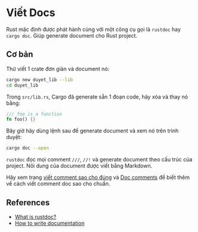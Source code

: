 # Viết Docs

Rust mặc định được phát hành cùng với một công cụ gọi là `rustdoc` hay `cargo doc`. 
Giúp generate document cho Rust project.

## Cơ bản

Thử viết 1 crate đơn giản và document nó:

```bash
cargo new duyet_lib --lib
cd duyet_lib
```

Trong `src/lib.rs`, Cargo đã generate sẵn 1 đoạn code, hãy xóa và thay nó bằng:

```rust
/// foo is a function
fn foo() {}
```

Bây giờ hãy dùng lệnh sau để generate document và xem nó trên trình duyệt:

```bash
cargo doc --open
```

`rustdoc` đọc mọi comment `///`, `//!` và generate document theo cấu trúc của project.
Nôi dung của document được viết bằng Markdown.

Hãy xem trang [viết comment sao cho đúng](../code-comment/README.md) 
và [Doc comments](../code-comment/doc-comment.md) 
để biết thêm về cách viết comment doc sao cho chuẩn.

## References

- [What is rustdoc?](https://doc.rust-lang.org/rustdoc/what-is-rustdoc.html)
- [How to write documentation](https://doc.rust-lang.org/rustdoc/how-to-write-documentation.html)
